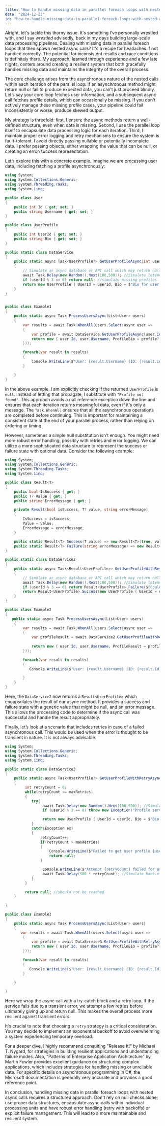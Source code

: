 ```yaml
---
title: "How to handle missing data in parallel foreach loops with nested asynchronous method calls?"
date: "2024-12-23"
id: "how-to-handle-missing-data-in-parallel-foreach-loops-with-nested-asynchronous-method-calls"
---
```


Alright, let's tackle this thorny issue. It's something I've personally wrestled with, and I say *wrestled* advisedly, back in my days building large-scale data processing pipelines. Dealing with missing data in parallel foreach loops that then spawn nested async calls? It's a recipe for headaches if not handled correctly. The potential for inconsistent results and race conditions is definitely there. My approach, learned through experience and a few late nights, centers around creating a resilient system that both gracefully handles missing data and maintains the integrity of the overall process.

The core challenge arises from the asynchronous nature of the nested calls within each iteration of the parallel loop. If an asynchronous method might return null or fail to produce expected data, you can’t just proceed blindly. Let’s say your core loop fetches user information, and a subsequent async call fetches profile details, which can occasionally be missing. If you don't actively manage these missing profile cases, your pipeline could fail inconsistently or worse, produce skewed output.

My strategy is threefold: first, I ensure the async methods return a well-defined structure, even when data is missing. Second, I use the parallel loop itself to encapsulate data processing logic for each iteration. Third, I maintain proper error logging and retry mechanisms to ensure the system is fault-tolerant. I avoid directly passing nullable or potentially incomplete data. I prefer passing objects, either wrapping the value that can be null, or creating an error/success representation.

Let’s explore this with a concrete example. Imagine we are processing user data, including fetching a profile asynchronously:

```csharp
using System;
using System.Collections.Generic;
using System.Threading.Tasks;
using System.Linq;

public class User
{
    public int Id { get; set; }
    public string Username { get; set; }
}

public class UserProfile
{
    public int UserId { get; set; }
    public string Bio { get; set; }
}

public static class DataService
{
    public static async Task<UserProfile?> GetUserProfileAsync(int userId)
    {
        // Simulate an async database or API call which may return null
        await Task.Delay(new Random().Next(100,500)); //Simulate latency
        if (userId % 3 == 0) return null; //simulate missing profiles
        return new UserProfile { UserId = userId, Bio = $"Bio for user {userId}" };
    }
}


public class Example1
{
    public static async Task ProcessUsersAsync(List<User> users)
    {
        var results = await Task.WhenAll(users.Select(async user =>
        {
            var profile = await DataService.GetUserProfileAsync(user.Id);
            return new { user.Id, user.Username, ProfileBio = profile?.Bio ?? "Profile not found" };
        }));

        foreach(var result in results)
        {
            Console.WriteLine($"User: {result.Username} (ID: {result.Id}), Bio: {result.ProfileBio}");
        }

    }
}
```

In the above example, I am explicitly checking if the returned `UserProfile` is `null`. Instead of letting that propagate, I substitute with `"Profile not found"`. This approach avoids a null reference exception down the line and ensures that each iteration returns meaningful data, even if it's only a message. The `Task.WhenAll` ensures that all the asynchronous operations are completed before continuing. This is important for maintaining a consistent state at the end of your parallel process, rather than relying on ordering or timing.

However, sometimes a simple null substitution isn't enough. You might need more robust error handling, possibly with retries and error logging. We can utilize a more sophisticated data structure to represent the success or failure state with optional data. Consider the following example:

```csharp
using System;
using System.Collections.Generic;
using System.Threading.Tasks;
using System.Linq;

public class Result<T>
{
    public bool IsSuccess { get; }
    public T? Value { get; }
    public string ErrorMessage { get; }

    private Result(bool isSuccess, T? value, string errorMessage)
    {
        IsSuccess = isSuccess;
        Value = value;
        ErrorMessage = errorMessage;
    }

    public static Result<T> Success(T value) => new Result<T>(true, value, "");
    public static Result<T> Failure(string errorMessage) => new Result<T>(false, default, errorMessage);
}

public static class DataService2
{
    public static async Task<Result<UserProfile>> GetUserProfileWithResultAsync(int userId)
    {
        // Simulate an async database or API call which may return null
        await Task.Delay(new Random().Next(100,500)); //Simulate latency
        if (userId % 3 == 0) return Result<UserProfile>.Failure($"Could not get user profile {userId}"); //simulate missing profiles
        return Result<UserProfile>.Success(new UserProfile { UserId = userId, Bio = $"Bio for user {userId}" });
    }
}

public class Example2
{
   public static async Task ProcessUsersAsync(List<User> users)
    {
        var results = await Task.WhenAll(users.Select(async user =>
        {
            var profileResult = await DataService2.GetUserProfileWithResultAsync(user.Id);
           
            return new { user.Id, user.Username, ProfileResult = profileResult };
        }));

        foreach(var result in results)
        {
           Console.WriteLine($"User: {result.Username} (ID: {result.Id}), Bio: {(result.ProfileResult.IsSuccess ? result.ProfileResult.Value.Bio : "Profile not found " + result.ProfileResult.ErrorMessage)}");

        }
    }
}
```

Here, the `DataService2` now returns a `Result<UserProfile>` which encapsulates the result of our async method. It provides a success and failure state with a generic value that might be null, and an error message. This allows the processing code to determine if the async call was successful and handle the result appropriately.

Finally, let’s look at a scenario that includes retries in case of a failed asynchronous call. This would be used when the error is thought to be transient in nature. It is not always advisable.

```csharp
using System;
using System.Collections.Generic;
using System.Threading.Tasks;
using System.Linq;

public static class DataService3
{
    public static async Task<UserProfile?> GetUserProfileWithRetryAsync(int userId, int maxRetries = 3)
    {
         int retryCount = 0;
         while(retryCount <= maxRetries)
         {
            try{
                 await Task.Delay(new Random().Next(100,500)); //Simulate latency
                 if (userId % 3 == 0) throw new Exception("Profile service unavailable"); //simulate failure

                 return new UserProfile { UserId = userId, Bio = $"Bio for user {userId}" };
            }
            catch(Exception ex)
            {
                retryCount++;
                if(retryCount > maxRetries)
                {
                    Console.WriteLine($"Failed to get user profile {userId} after {maxRetries} retries: {ex.Message}");
                    return null;
                }

                 Console.WriteLine($"Attempt {retryCount} failed for user {userId}. Retrying...");
                 await Task.Delay(500 * retryCount); //Simulate back-off
            }
         }

         return null; //should not be reached
    }

}

public class Example3
{
    public static async Task ProcessUsersAsync(List<User> users)
    {
       var results = await Task.WhenAll(users.Select(async user =>
        {
            var profile = await DataService3.GetUserProfileWithRetryAsync(user.Id);
            return new { user.Id, user.Username, ProfileBio = profile?.Bio ?? "Profile not found" };
        }));

        foreach(var result in results)
        {
           Console.WriteLine($"User: {result.Username} (ID: {result.Id}), Bio: {result.ProfileBio}");
        }

    }

}
```

Here we wrap the async call with a try-catch block and a retry loop. If the service fails due to a transient error, we attempt a few retries before ultimately giving up and return null. This makes the overall process more resilient against transient errors.

It's crucial to note that choosing a `retry` strategy is a critical consideration. You may decide to implement an exponential backoff to avoid overwhelming a system experiencing temporary overload.

For a deeper dive, I highly recommend consulting "Release It!" by Michael T. Nygard, for strategies in building resilient applications and understanding failure modes. Also, “Patterns of Enterprise Application Architecture” by Martin Fowler provides excellent guidance on structuring complex applications, which includes strategies for handling missing or unreliable data. For specific details on asynchronous programming in C#, the Microsoft documentation is generally very accurate and provides a good reference point.

In conclusion, handling missing data in parallel foreach loops with nested async calls requires a structured approach. Don't rely on null checks alone; use proper data structures, encapsulate async calls within individual processing units and have robust error handling (retry with backoffs) or explicit failure management. This will lead to a more maintainable and resilient system.
